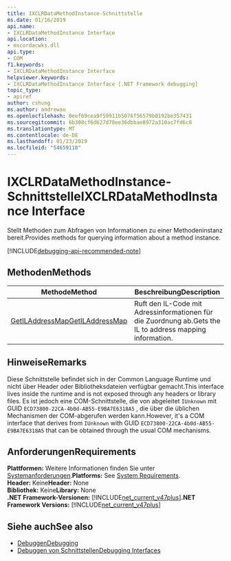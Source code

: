 ```yaml
---
title: IXCLRDataMethodInstance-Schnittstelle
ms.date: 01/16/2019
api.name:
- IXCLRDataMethodInstance Interface
api.location:
- mscordacwks.dll
api.type:
- COM
f1.keywords:
- IXCLRDataMethodInstance Interface
helpviewer.keywords:
- IXCLRDataMethodInstance Interface [.NET Framework debugging]
topic_type:
- apiref
author: cshung
ms.author: andrewau
ms.openlocfilehash: 0eef69cea9f59911b5076f56579b0192be357431
ms.sourcegitcommit: 6b308cf6d627d78ee36dbbae8972a310ac7fd6c8
ms.translationtype: MT
ms.contentlocale: de-DE
ms.lasthandoff: 01/23/2019
ms.locfileid: "54659110"
---
```

# <a name="ixclrdatamethodinstance-interface"></a><span data-ttu-id="eafa3-102">IXCLRDataMethodInstance-Schnittstelle</span><span class="sxs-lookup"><span data-stu-id="eafa3-102">IXCLRDataMethodInstance Interface</span></span>

<span data-ttu-id="eafa3-103">Stellt Methoden zum Abfragen von Informationen zu einer Methodeninstanz bereit.</span><span class="sxs-lookup"><span data-stu-id="eafa3-103">Provides methods for querying information about a method instance.</span></span>

[!INCLUDE[debugging-api-recommended-note](../../../../includes/debugging-api-recommended-note.md)]

## <a name="methods"></a><span data-ttu-id="eafa3-104">Methoden</span><span class="sxs-lookup"><span data-stu-id="eafa3-104">Methods</span></span>

| <span data-ttu-id="eafa3-105">Methode</span><span class="sxs-lookup"><span data-stu-id="eafa3-105">Method</span></span>                                                                                                                  | <span data-ttu-id="eafa3-106">Beschreibung</span><span class="sxs-lookup"><span data-stu-id="eafa3-106">Description</span></span>                                 |
| ----------------------------------------------------------------------------------------------------------------------- | ------------------------------------------- |
| [<span data-ttu-id="eafa3-107">GetILAddressMap</span><span class="sxs-lookup"><span data-stu-id="eafa3-107">GetILAddressMap</span></span>](../../../../docs/framework/unmanaged-api/debugging/ixclrdatamethodinstance-getiladdressmap-method.md) | <span data-ttu-id="eafa3-108">Ruft den IL-Code mit Adressinformationen für die Zuordnung ab.</span><span class="sxs-lookup"><span data-stu-id="eafa3-108">Gets the IL to address mapping information.</span></span> |

## <a name="remarks"></a><span data-ttu-id="eafa3-109">Hinweise</span><span class="sxs-lookup"><span data-stu-id="eafa3-109">Remarks</span></span>

<span data-ttu-id="eafa3-110">Diese Schnittstelle befindet sich in der Common Language Runtime und nicht über Header oder Bibliotheksdateien verfügbar gemacht.</span><span class="sxs-lookup"><span data-stu-id="eafa3-110">This interface lives inside the runtime and is not exposed through any headers or library files.</span></span> <span data-ttu-id="eafa3-111">Es ist jedoch eine COM-Schnittstelle, die von abgeleitet `IUnknown` mit GUID `ECD73800-22CA-4b0d-AB55-E9BA7E6318A5` , die über die üblichen Mechanismen der COM-abgerufen werden kann.</span><span class="sxs-lookup"><span data-stu-id="eafa3-111">However, it's a COM interface that derives from `IUnknown` with GUID `ECD73800-22CA-4b0d-AB55-E9BA7E6318A5` that can be obtained through the usual COM mechanisms.</span></span>

## <a name="requirements"></a><span data-ttu-id="eafa3-112">Anforderungen</span><span class="sxs-lookup"><span data-stu-id="eafa3-112">Requirements</span></span>

<span data-ttu-id="eafa3-113">**Plattformen:** Weitere Informationen finden Sie unter [Systemanforderungen](../../../../docs/framework/get-started/system-requirements.md).</span><span class="sxs-lookup"><span data-stu-id="eafa3-113">**Platforms:** See [System Requirements](../../../../docs/framework/get-started/system-requirements.md).</span></span>  
<span data-ttu-id="eafa3-114">**Header:** Keine</span><span class="sxs-lookup"><span data-stu-id="eafa3-114">**Header:** None</span></span>  
<span data-ttu-id="eafa3-115">**Bibliothek:** Keine</span><span class="sxs-lookup"><span data-stu-id="eafa3-115">**Library:** None</span></span>  
<span data-ttu-id="eafa3-116">**.NET Framework-Versionen:** [!INCLUDE[net_current_v47plus](../../../../includes/net-current-v47plus.md)]</span><span class="sxs-lookup"><span data-stu-id="eafa3-116">**.NET Framework Versions:** [!INCLUDE[net_current_v47plus](../../../../includes/net-current-v47plus.md)]</span></span>  

## <a name="see-also"></a><span data-ttu-id="eafa3-117">Siehe auch</span><span class="sxs-lookup"><span data-stu-id="eafa3-117">See also</span></span>

- [<span data-ttu-id="eafa3-118">Debuggen</span><span class="sxs-lookup"><span data-stu-id="eafa3-118">Debugging</span></span>](../../../../docs/framework/unmanaged-api/debugging/index.md)
- [<span data-ttu-id="eafa3-119">Debuggen von Schnittstellen</span><span class="sxs-lookup"><span data-stu-id="eafa3-119">Debugging Interfaces</span></span>](../../../../docs/framework/unmanaged-api/debugging/debugging-interfaces.md)

